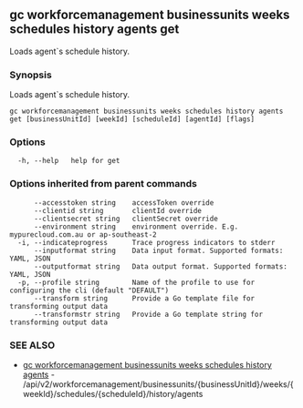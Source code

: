 ## gc workforcemanagement businessunits weeks schedules history agents get

Loads agent`s schedule history.

### Synopsis

Loads agent`s schedule history.

```
gc workforcemanagement businessunits weeks schedules history agents get [businessUnitId] [weekId] [scheduleId] [agentId] [flags]
```

### Options

```
  -h, --help   help for get
```

### Options inherited from parent commands

```
      --accesstoken string    accessToken override
      --clientid string       clientId override
      --clientsecret string   clientSecret override
      --environment string    environment override. E.g. mypurecloud.com.au or ap-southeast-2
  -i, --indicateprogress      Trace progress indicators to stderr
      --inputformat string    Data input format. Supported formats: YAML, JSON
      --outputformat string   Data output format. Supported formats: YAML, JSON
  -p, --profile string        Name of the profile to use for configuring the cli (default "DEFAULT")
      --transform string      Provide a Go template file for transforming output data
      --transformstr string   Provide a Go template string for transforming output data
```

### SEE ALSO

* [gc workforcemanagement businessunits weeks schedules history agents](gc_workforcemanagement_businessunits_weeks_schedules_history_agents.html)	 - /api/v2/workforcemanagement/businessunits/{businessUnitId}/weeks/{weekId}/schedules/{scheduleId}/history/agents


